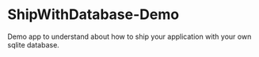 # ShipWithDatabase-Demo
Demo app to understand about how to ship your application with your own sqlite database.
